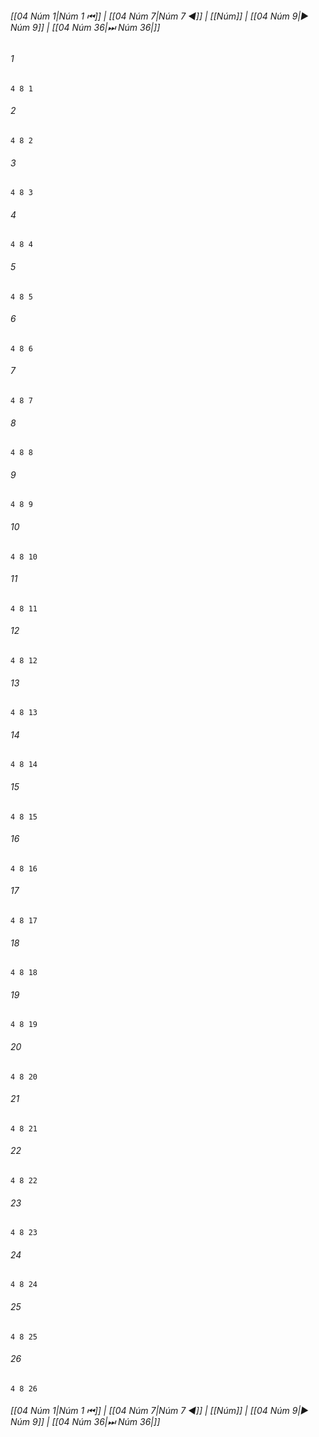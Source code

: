 
###### [[04 Núm 1|Núm 1 ⏮]] | [[04 Núm 7|Núm 7 ◀]] | [[Núm]] | [[04 Núm 9|▶ Núm 9]] | [[04 Núm 36|⏭ Núm 36|]]

###### 1
``` verse
4 8 1 
```
###### 2
``` verse
4 8 2 
```
###### 3
``` verse
4 8 3 
```
###### 4
``` verse
4 8 4 
```
###### 5
``` verse
4 8 5 
```
###### 6
``` verse
4 8 6 
```
###### 7
``` verse
4 8 7 
```
###### 8
``` verse
4 8 8 
```
###### 9
``` verse
4 8 9 
```
###### 10
``` verse
4 8 10 
```
###### 11
``` verse
4 8 11 
```
###### 12
``` verse
4 8 12 
```
###### 13
``` verse
4 8 13 
```
###### 14
``` verse
4 8 14 
```
###### 15
``` verse
4 8 15 
```
###### 16
``` verse
4 8 16 
```
###### 17
``` verse
4 8 17 
```
###### 18
``` verse
4 8 18 
```
###### 19
``` verse
4 8 19 
```
###### 20
``` verse
4 8 20 
```
###### 21
``` verse
4 8 21 
```
###### 22
``` verse
4 8 22 
```
###### 23
``` verse
4 8 23 
```
###### 24
``` verse
4 8 24 
```
###### 25
``` verse
4 8 25 
```
###### 26
``` verse
4 8 26 
```

###### [[04 Núm 1|Núm 1 ⏮]] | [[04 Núm 7|Núm 7 ◀]] | [[Núm]] | [[04 Núm 9|▶ Núm 9]] | [[04 Núm 36|⏭ Núm 36|]]

